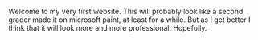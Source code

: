 Welcome to my very first website. This will probably look like a second grader made it on microsoft paint, at least for a while. But as I get better I think that it will look more and more professional. Hopefully. 
